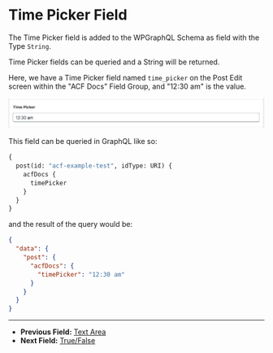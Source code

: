# Time Picker Field

The Time Picker field is added to the WPGraphQL Schema as field with the Type `String`.

Time Picker fields can be queried and a String will be returned.

Here, we have a Time Picker field named `time_picker` on the Post Edit screen within the "ACF Docs" Field Group, and "12:30 am" is the value.

![Time Picker field in the Edit Post screen](../img/time-picker-field-input.png?raw=true)

This field can be queried in GraphQL like so:

```graphql
{
  post(id: "acf-example-test", idType: URI) {
    acfDocs {
      timePicker
    }
  }
}
```

and the result of the query would be:

```json
{
  "data": {
    "post": {
      "acfDocs": {
        "timePicker": "12:30 am"
      }
    }
  }
}
```

----

- **Previous Field:** [Text Area](text-area.md)
- **Next Field:** [True/False](true-false.md)

